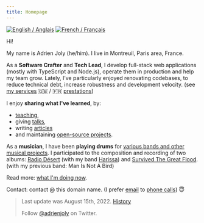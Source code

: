 ```yaml
---
title: Homepage
---
```


<div class="language-flags">
  <a href="/" class="active"><img alt="English / Anglais" id="lang-en" src="/img/lang-en.png"></a>
  <a href="/fr"><img alt="French / Français" id="lang-fr" src="/img/lang-fr.png"></a>
</div>

Hi!

My name is Adrien Joly (he/him). I live in Montreuil, Paris area, France.

As a **Software Crafter** and **Tech Lead**, I develop full-stack web applications (mostly with TypeScript and Node.js), operate them in production and help my team grow. Lately, I’ve particularly enjoyed renovating codebases, to reduce technical debt, increase robustness and development velocity. (see [my services](/pro) 🇬🇧 / 🇫🇷 [prestations](/pro/fr))

I enjoy **sharing what I've learned**, by:

- [teaching](/teaching),
- giving [talks](/talks),
- writing [articles](/posts)
- and maintaining [open-source projects](/prod).

As a **musician**, I have been **playing drums** for [various bands and other musical projects](/music). I participated to the composition and recording of two albums: [Radio Désert](https://harissa.bandcamp.com/album/radio-d-sert) (with my band [Harissa](https://www.facebook.com/harissaquartet/)) and [Survived The Great Flood](https://www.discogs.com/fr/Man-Is-Not-A-Bird-Survived-The-Great-Flood/master/870529). (with my previous band: Man Is Not A Bird)

Read more: [what I'm doing now](/now).

Contact: contact @ this domain name. (I prefer [email](https://medium.com/@adrienjoly/why-email-does-not-stink-9267c948f3f9#.g63r0gqsu) to [phone calls](https://byrslf.co/why-i-don-t-answer-most-phone-calls-4a71e1418854)) 😇

> Last update was August 15th, 2022. [History](https://github.com/adrienjoly/adrienjoly.github.com/commits/master)
>
> Follow [@adrienjoly](https://twitter.com/adrienjoly) on Twitter.

<!-- the content of this page was inspired by https://vickylai.com/ -->
